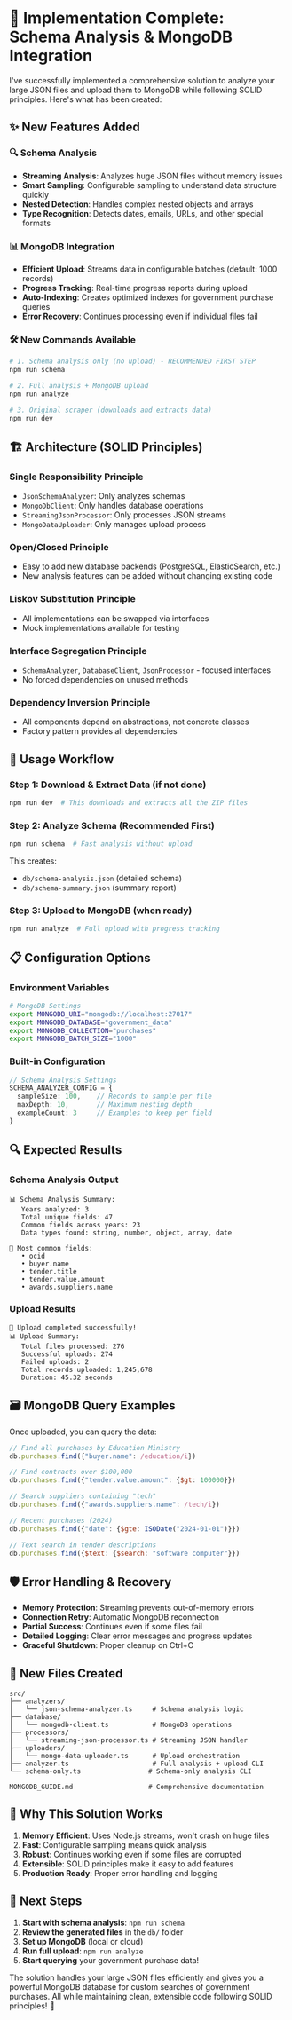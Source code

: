 # 🎉 Implementation Complete: Schema Analysis & MongoDB Integration

I've successfully implemented a comprehensive solution to analyze your large JSON files and upload them to MongoDB while following SOLID principles. Here's what has been created:

## ✨ New Features Added

### 🔍 Schema Analysis
- **Streaming Analysis**: Analyzes huge JSON files without memory issues
- **Smart Sampling**: Configurable sampling to understand data structure quickly
- **Nested Detection**: Handles complex nested objects and arrays
- **Type Recognition**: Detects dates, emails, URLs, and other special formats

### 📊 MongoDB Integration  
- **Efficient Upload**: Streams data in configurable batches (default: 1000 records)
- **Progress Tracking**: Real-time progress reports during upload
- **Auto-Indexing**: Creates optimized indexes for government purchase queries
- **Error Recovery**: Continues processing even if individual files fail

### 🛠️ New Commands Available

```bash
# 1. Schema analysis only (no upload) - RECOMMENDED FIRST STEP
npm run schema

# 2. Full analysis + MongoDB upload
npm run analyze

# 3. Original scraper (downloads and extracts data)
npm run dev
```

## 🏗️ Architecture (SOLID Principles)

### Single Responsibility Principle
- `JsonSchemaAnalyzer`: Only analyzes schemas
- `MongoDbClient`: Only handles database operations  
- `StreamingJsonProcessor`: Only processes JSON streams
- `MongoDataUploader`: Only manages upload process

### Open/Closed Principle
- Easy to add new database backends (PostgreSQL, ElasticSearch, etc.)
- New analysis features can be added without changing existing code

### Liskov Substitution Principle
- All implementations can be swapped via interfaces
- Mock implementations available for testing

### Interface Segregation Principle
- `SchemaAnalyzer`, `DatabaseClient`, `JsonProcessor` - focused interfaces
- No forced dependencies on unused methods

### Dependency Inversion Principle
- All components depend on abstractions, not concrete classes
- Factory pattern provides all dependencies

## 🚀 Usage Workflow

### Step 1: Download & Extract Data (if not done)
```bash
npm run dev  # This downloads and extracts all the ZIP files
```

### Step 2: Analyze Schema (Recommended First)
```bash
npm run schema  # Fast analysis without upload
```
This creates:
- `db/schema-analysis.json` (detailed schema)
- `db/schema-summary.json` (summary report)

### Step 3: Upload to MongoDB (when ready)
```bash
npm run analyze  # Full upload with progress tracking
```

## 📋 Configuration Options

### Environment Variables
```bash
# MongoDB Settings
export MONGODB_URI="mongodb://localhost:27017"
export MONGODB_DATABASE="government_data" 
export MONGODB_COLLECTION="purchases"
export MONGODB_BATCH_SIZE="1000"
```

### Built-in Configuration
```typescript
// Schema Analysis Settings
SCHEMA_ANALYZER_CONFIG = {
  sampleSize: 100,    // Records to sample per file
  maxDepth: 10,       // Maximum nesting depth
  exampleCount: 3     // Examples to keep per field
}
```

## 🔍 Expected Results

### Schema Analysis Output
```
📊 Schema Analysis Summary:
   Years analyzed: 3
   Total unique fields: 47
   Common fields across years: 23
   Data types found: string, number, object, array, date

🔧 Most common fields:
   • ocid
   • buyer.name
   • tender.title
   • tender.value.amount
   • awards.suppliers.name
```

### Upload Results
```
🎉 Upload completed successfully!
📊 Upload Summary:
   Total files processed: 276
   Successful uploads: 274
   Failed uploads: 2
   Total records uploaded: 1,245,678
   Duration: 45.32 seconds
```

## 🗃️ MongoDB Query Examples

Once uploaded, you can query the data:

```javascript
// Find all purchases by Education Ministry
db.purchases.find({"buyer.name": /education/i})

// Find contracts over $100,000
db.purchases.find({"tender.value.amount": {$gt: 100000}})

// Search suppliers containing "tech"
db.purchases.find({"awards.suppliers.name": /tech/i})

// Recent purchases (2024)
db.purchases.find({"date": {$gte: ISODate("2024-01-01")}})

// Text search in tender descriptions
db.purchases.find({$text: {$search: "software computer"}})
```

## 🛡️ Error Handling & Recovery

- **Memory Protection**: Streaming prevents out-of-memory errors
- **Connection Retry**: Automatic MongoDB reconnection
- **Partial Success**: Continues even if some files fail
- **Detailed Logging**: Clear error messages and progress updates
- **Graceful Shutdown**: Proper cleanup on Ctrl+C

## 📁 New Files Created

```
src/
├── analyzers/
│   └── json-schema-analyzer.ts     # Schema analysis logic
├── database/
│   └── mongodb-client.ts           # MongoDB operations
├── processors/
│   └── streaming-json-processor.ts # Streaming JSON handler
├── uploaders/
│   └── mongo-data-uploader.ts      # Upload orchestration
├── analyzer.ts                     # Full analysis + upload CLI
└── schema-only.ts                 # Schema-only analysis CLI

MONGODB_GUIDE.md                   # Comprehensive documentation
```

## 🎯 Why This Solution Works

1. **Memory Efficient**: Uses Node.js streams, won't crash on huge files
2. **Fast**: Configurable sampling means quick analysis
3. **Robust**: Continues working even if some files are corrupted
4. **Extensible**: SOLID principles make it easy to add features
5. **Production Ready**: Proper error handling and logging

## 🚦 Next Steps

1. **Start with schema analysis**: `npm run schema`
2. **Review the generated files** in the `db/` folder
3. **Set up MongoDB** (local or cloud)
4. **Run full upload**: `npm run analyze`
5. **Start querying** your government purchase data!

The solution handles your large JSON files efficiently and gives you a powerful MongoDB database for custom searches of government purchases. All while maintaining clean, extensible code following SOLID principles! 🎊
